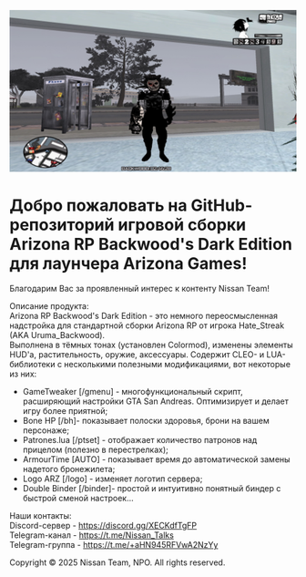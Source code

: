 ![Превью для проекта](gallery/Arizona_RP_Backwoods_Dark_Edition_Preview.png)

# Добро пожаловать на GitHub-репозиторий игровой сборки Arizona RP Backwood's Dark Edition для лаунчера Arizona Games!

Благодарим Вас за проявленный интерес к контенту Nissan Team!

Описание продукта:  
Arizona RP Backwood's Dark Edition - это немного переосмысленная надстройка для стандартной сборки Arizona RP от игрока Hate_Streak (AKA Uruma_Backwood).  
Выполнена в тёмных тонах (установлен Colormod), изменены элементы HUD'а, растительность, оружие, аксессуары. Cодержит CLEO- и LUA-библиотеки c несколькими полезными модификациями, вот некоторые из них:  
* GameTweaker [/gmenu] - многофункциональный скрипт, расширяющий настройки GTA San Andreas. Оптимизирует и делает игру более приятной;
* Bone HP [/bh]- показывает полоски здоровья, брони на вашем персонаже;
* Patrones.lua [/ptset] - отображает количество патронов над прицелом (полезно в перестрелках);
* ArmourTime [AUTO] - показывает время до автоматической замены надетого бронежилета;
* Logo ARZ [/logo] - изменяет логотип сервера;
* Double Binder [/binder]- простой и интуитивно понятный биндер с быстрой сменой настроек...

Наши контакты:  
Discord-сервер - https://discord.gg/XECKdfTgFP  
Telegram-канал - https://t.me/Nissan_Talks  
Telegram-группа - https://t.me/+aHN945RFVwA2NzYy

Copyright © 2025 Nissan Team, NPO. All rights reserved.
